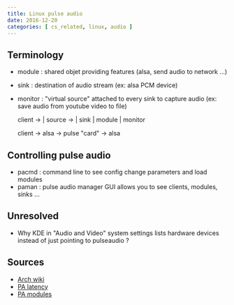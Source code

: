 ```yaml
---
title: Linux pulse audio
date: 2016-12-20
categories: [ cs_related, linux, audio ]
---
```


## Terminology

* module : shared objet providing features (alsa, send audio to network ...)
* sink : destination of audio stream (ex: alsa PCM device)
* monitor : "virtual source" attached to every sink to capture audio
  (ex: save audio from youtube video to file)

    client -> | source -> | sink 
              | module    | monitor

    client -> alsa -> pulse "card" -> alsa

## Controlling pulse audio

* pacmd : command line to see config change parameters and load modules
* paman : pulse audio manager GUI allows you to see clients, modules, sinks ...

## Unresolved

* Why KDE in "Audio and Video" system settings lists hardware devices instead of just pointing to pulseaudio ?

## Sources

* [Arch wiki](https://wiki.archlinux.org/index.php/PulseAudio)
* [PA latency](http://0pointer.de/blog/projects/pulse-glitch-free.html)
* [PA modules](https://www.freedesktop.org/wiki/Software/PulseAudio/Documentation/User/Modules/)

